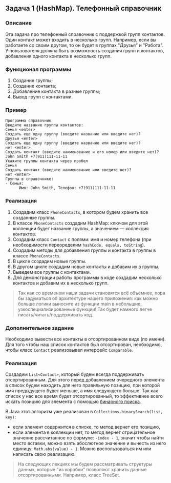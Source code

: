 ## Задача 1 (HashMap). Телефонный справочник

### Описание
Эта задача про телефонный справочник с поддержкой групп контактов. Один контакт может входить в несколько групп.
Например, если вы работаете со своим другом, то он будет в группах "Друзья" и "Работа".
У пользователя должна быть возможность создания групп и контактов, добавления одного контакта в несколько групп.

### Функционал программы
1. Создание группы;
2. Создание контакта;
3. Добавление контакта в разные группы;
4. Вывод групп с контактами.

### Пример
```
Программа справочник
Введите название группы контактов:
Семья <enter>
Создать еще одну группу (введите название или введите нет)?
Друзья <enter>
Создать еще одну группу (введите название или введите нет)?
нет <enter>
Создать контакт (введите наименование и его номер или введите нет)?
John Smith +7(911)111-11-11
Укажите группы контакта через пробел
Семья
Создать контакт (введите наименование или введите нет)?
нет <enter>
Группы в справочнике:
- Семья:
      Имя: John Smith, Телефон: +7(911)111-11-11 
```

### Реализация
1. Создадим класс `PhoneContacts`, в котором будем хранить все созданные группы.
2. В классе `PhoneContacts` создадим HashMap: ключом для этой коллекции будет название группы, а значением — коллекция контактов.
3. Создадим класс `Contact` c полями: имя и номер телефона (при необходимости переоределим `hashCode, equals, toString`).
4. Создадим методы для добавления группы и контакта в группы в классе `PhoneContacts`.
5. В цикле создадим новые группы.
6. В другом цикле создадим новые контакты и добавим их в группы.
7. Выведем все группы с контактами.
8. Для демонстрации работы программы в коде создадим несколько контактов и добавим их в несколько групп.

> Так как со временем наши задачи становятся всё объёмнее, пора бы задуматься об архитектуре нашего приложения:
> как можно больше логики выносите из функции main в небольшие, узкоспециализированные функции! Так будет намного легче писать/читать/поддерживать код.

### Дополнительное задание
Необходимо вывести все контакты в отсортированном виде (по имени).
Для того чтобы наш список контактов был отсортирован, необходимо, чтобы класс `Contact` реализовывал интерфейс `Comparable`.

### Реализация
Создадим `List<Contact>`, который будем всегда поддерживать отсортированным.
Для этого перед добавлением очередного элемента в список будем находить для него правильную позицию, при которой имя предыдущего будет меньше, а имя следующего больше. 
Так как список у нас все время будет отсортированный, то эффективнее всего искать позицию для элемента с помощью [бинарного поиска](https://ru.wikipedia.org/wiki/Двоичный_поиск). 

В  Java этот алгоритм уже реализован в `Collections.binarySearch(list, key)`: 
* если элемент содержится в списке, то метод вернет его позицию, 
* если элемента в коллекции нет, то метод вернет отрицательное значение рассчитанное по формуле: 
`-index - 1`, значит чтобы найти место вставки, можно взять абослютное значение и вычесть из него единицу: `Math.abs(value) - 1`. 
Можно воспользоваться им или написать свою реализацию.

> На следующих лекциях мы будем рассматривать структуры данных, которые "из коробки" позволяют хранить данные отсортированными. Например, класс TreeSet.
